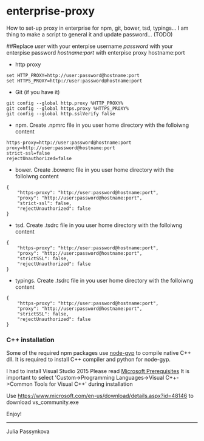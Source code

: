 # enterprise-proxy


How to set-up proxy in enterprise for npm, git, bower, tsd, typings...
I am thing to make a script to general it and update password... (TODO)

##Replace
*user* with your enterpise username
*password* with your enterpise password
*hostname:port*  with enterpise proxy hostname:port


* http proxy
```
set HTTP_PROXY=http://user:password@hostname:port
set HTTPS_PROXY=http://user:password@hostname:port
```

* Git (if you have it)
```
git config --global http.proxy %HTTP_PROXY%
git config --global https.proxy %HTTPS_PROXY%
git config --global http.sslVerify false
```

* npm. Create .npmrc file in you user home directory with the folloiwng content
```
https-proxy=http://user:password@hostname:port
proxy=http://user:password@hostname:port
strict-ssl=false
rejectUnauthorized=false
```

* bower. Create .bowerrc file in you user home directory with the folloiwng content
```
{
    "https-proxy": "http://user:password@hostname:port",
    "proxy": "http://user:password@hostname:port",
    "strict-ssl": false,
    "rejectUnauthorized": false
}
```

* tsd. Create .tsdrc file in you user home directory with the folloiwng content
```
{
    "https-proxy": "http://user:password@hostname:port",
    "proxy": "http://user:password@hostname:port",
    "strictSSL": false,
    "rejectUnauthorized": false
}
```

* typings. Create .tsdrc file in you user home directory with the folloiwng content
```
{
    "https-proxy": "http://user:password@hostname:port",
    "proxy": "http://user:password@hostname:port",
    "strictSSL": false,
    "rejectUnauthorized": false
}
```

### C++ installation
Some of the required npm packages use [node-gyp](https://github.com/nodejs/node-gyp) to compile native C++ dll. 
It is required to install C++ compiler and python for node-gyp.

I had to install Visual Studio 2015
Please read [Microsoft Prerequisites](https://github.com/Microsoft/nodejs-guidelines/blob/master/windows-environment.md#prerequisites)
It is important to select 'Custom->Programming Languages->Visual C++->Common Tools for Visual C++' during installation

Use https://www.microsoft.com/en-us/download/details.aspx?id=48146 to download vs_community.exe

Enjoy!

---
Julia Passynkova
